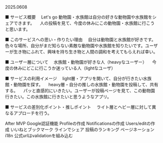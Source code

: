 2025.0608

■ サービス概要
　Let's go 動物園・水族館は自分の好きな動物園や水族館をシェアできます。
　人の投稿を見て、今度の休みにこの動物園・水族館に行こうと思います。


■ このサービスへの思い・作りたい理由
　自分は動物園と水族館が好きです。色々な場所、自分がまだ知らない素敵な動物園や水族館を知りたいです。ユーザーが生き物にふれて、興味を持ち生き物と人間の調和を考えてもらえれば幸い。

■ ユーザー層について
　水族館・動物園が好きな人（heavyなユーザー）
　今度の休みにどこに行こうか迷っている人（lightなユーザ）

■ サービスの利用イメージ
　light層・アプリを開いて、自分が行きたい水族館・動物園を探す。
　heavy層・自分の推しの水族館・動物園を投稿して、共有する。
　パッと直感的にいきたい。ユーザーが投稿ページを見て、この動物園行きたい。この水族館に行きたいと思うようなアプリ。

■ サービスの差別化ポイント・推しポイント
　ライト層とヘビー層に対して異なるアプローチを行う。

After MVP
Google認証機能
Profileの作成
Notificationsの作成
Users/editの作成
いいねとブックマーク
ラインでシェア
投稿のランキング
ページネーション
i18n
公式urlはvalidationを組み込む